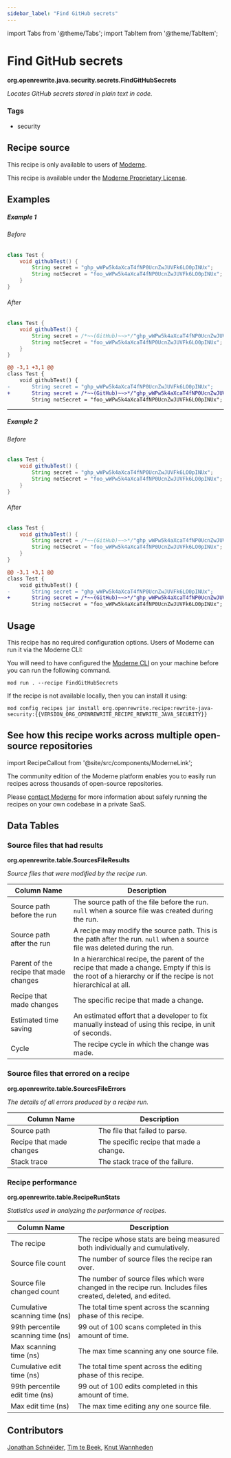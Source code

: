 ```yaml
---
sidebar_label: "Find GitHub secrets"
---
```


import Tabs from '@theme/Tabs';
import TabItem from '@theme/TabItem';

# Find GitHub secrets

**org.openrewrite.java.security.secrets.FindGitHubSecrets**

_Locates GitHub secrets stored in plain text in code._

### Tags

* security

## Recipe source

This recipe is only available to users of [Moderne](https://docs.moderne.io/).


This recipe is available under the [Moderne Proprietary License](https://docs.moderne.io/licensing/overview).

## Examples
##### Example 1


<Tabs groupId="beforeAfter">
<TabItem value="java" label="java">


###### Before
```java
class Test {
    void githubTest() {
        String secret = "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";
        String notSecret = "foo_wWPw5k4aXcaT4fNP0UcnZwJUVFk6LO0pINUx";
    }
}
```

###### After
```java
class Test {
    void githubTest() {
        String secret = /*~~(GitHub)~~>*/"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";
        String notSecret = "foo_wWPw5k4aXcaT4fNP0UcnZwJUVFk6LO0pINUx";
    }
}
```

</TabItem>
<TabItem value="diff" label="Diff" >

```diff
@@ -3,1 +3,1 @@
class Test {
    void githubTest() {
-       String secret = "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";
+       String secret = /*~~(GitHub)~~>*/"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";
        String notSecret = "foo_wWPw5k4aXcaT4fNP0UcnZwJUVFk6LO0pINUx";
```
</TabItem>
</Tabs>

---

##### Example 2


<Tabs groupId="beforeAfter">
<TabItem value="java" label="java">


###### Before
```java
class Test {
    void githubTest() {
        String secret = "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";
        String notSecret = "foo_wWPw5k4aXcaT4fNP0UcnZwJUVFk6LO0pINUx";
    }
}
```

###### After
```java
class Test {
    void githubTest() {
        String secret = /*~~(GitHub)~~>*/"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";
        String notSecret = "foo_wWPw5k4aXcaT4fNP0UcnZwJUVFk6LO0pINUx";
    }
}
```

</TabItem>
<TabItem value="diff" label="Diff" >

```diff
@@ -3,1 +3,1 @@
class Test {
    void githubTest() {
-       String secret = "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";
+       String secret = /*~~(GitHub)~~>*/"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";
        String notSecret = "foo_wWPw5k4aXcaT4fNP0UcnZwJUVFk6LO0pINUx";
```
</TabItem>
</Tabs>


## Usage

This recipe has no required configuration options. Users of Moderne can run it via the Moderne CLI:
<Tabs groupId="projectType">


<TabItem value="moderne-cli" label="Moderne CLI">

You will need to have configured the [Moderne CLI](https://docs.moderne.io/user-documentation/moderne-cli/getting-started/cli-intro) on your machine before you can run the following command.

```shell title="shell"
mod run . --recipe FindGitHubSecrets
```

If the recipe is not available locally, then you can install it using:
```shell
mod config recipes jar install org.openrewrite.recipe:rewrite-java-security:{{VERSION_ORG_OPENREWRITE_RECIPE_REWRITE_JAVA_SECURITY}}
```
</TabItem>
</Tabs>

## See how this recipe works across multiple open-source repositories

import RecipeCallout from '@site/src/components/ModerneLink';

<RecipeCallout link="https://app.moderne.io/recipes/org.openrewrite.java.security.secrets.FindGitHubSecrets" />

The community edition of the Moderne platform enables you to easily run recipes across thousands of open-source repositories.

Please [contact Moderne](https://moderne.io/product) for more information about safely running the recipes on your own codebase in a private SaaS.
## Data Tables

<Tabs groupId="data-tables">
<TabItem value="org.openrewrite.table.SourcesFileResults" label="SourcesFileResults">

### Source files that had results
**org.openrewrite.table.SourcesFileResults**

_Source files that were modified by the recipe run._

| Column Name | Description |
| ----------- | ----------- |
| Source path before the run | The source path of the file before the run. `null` when a source file was created during the run. |
| Source path after the run | A recipe may modify the source path. This is the path after the run. `null` when a source file was deleted during the run. |
| Parent of the recipe that made changes | In a hierarchical recipe, the parent of the recipe that made a change. Empty if this is the root of a hierarchy or if the recipe is not hierarchical at all. |
| Recipe that made changes | The specific recipe that made a change. |
| Estimated time saving | An estimated effort that a developer to fix manually instead of using this recipe, in unit of seconds. |
| Cycle | The recipe cycle in which the change was made. |

</TabItem>

<TabItem value="org.openrewrite.table.SourcesFileErrors" label="SourcesFileErrors">

### Source files that errored on a recipe
**org.openrewrite.table.SourcesFileErrors**

_The details of all errors produced by a recipe run._

| Column Name | Description |
| ----------- | ----------- |
| Source path | The file that failed to parse. |
| Recipe that made changes | The specific recipe that made a change. |
| Stack trace | The stack trace of the failure. |

</TabItem>

<TabItem value="org.openrewrite.table.RecipeRunStats" label="RecipeRunStats">

### Recipe performance
**org.openrewrite.table.RecipeRunStats**

_Statistics used in analyzing the performance of recipes._

| Column Name | Description |
| ----------- | ----------- |
| The recipe | The recipe whose stats are being measured both individually and cumulatively. |
| Source file count | The number of source files the recipe ran over. |
| Source file changed count | The number of source files which were changed in the recipe run. Includes files created, deleted, and edited. |
| Cumulative scanning time (ns) | The total time spent across the scanning phase of this recipe. |
| 99th percentile scanning time (ns) | 99 out of 100 scans completed in this amount of time. |
| Max scanning time (ns) | The max time scanning any one source file. |
| Cumulative edit time (ns) | The total time spent across the editing phase of this recipe. |
| 99th percentile edit time (ns) | 99 out of 100 edits completed in this amount of time. |
| Max edit time (ns) | The max time editing any one source file. |

</TabItem>

</Tabs>

## Contributors
[Jonathan Schnéider](mailto:jkschneider@gmail.com), [Tim te Beek](mailto:tim@moderne.io), [Knut Wannheden](mailto:knut@moderne.io)
